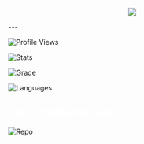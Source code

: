 <!-- Typing + Slow Deleting Effect with Quotes (Fira Code Font, Instant Restart) -->
<p align="center">
  <a href="#">
    <img src="https://readme-typing-svg.demolab.com?font=Fira+Code&weight=450&size=20&duration=5200&pause=0&color=9a80f8&center=true&vCenter=true&width=800&lines=%22Learning%2C+Living%2C+and+Leveling+up.%22&letterSpacing=2&deleteSpeed=150" />
  </a>
</p>
---


![Profile Views](https://komarev.com/ghpvc/?username=byllzz&label=Profile%20views&color=blueviolet&style=flat)

![Stats](https://github-readme-stats.vercel.app/api?username=byllzz&show_icons=false&theme=dark&count_private=true)

![Grade](https://github-profile-summary-cards.vercel.app/api/cards/productive-time?username=byllzz&theme=dark)


![Languages](https://github-readme-stats.vercel.app/api/top-langs/?username=byllzz&layout=compact&theme=dark)

<h2><font color="white"> Top Contributed Repo</font></h2>

![Repo](https://github-contributor-stats.vercel.app/api?username=byllzz&limit=2&theme=dark&combine_all_yearly_contributions=true)

